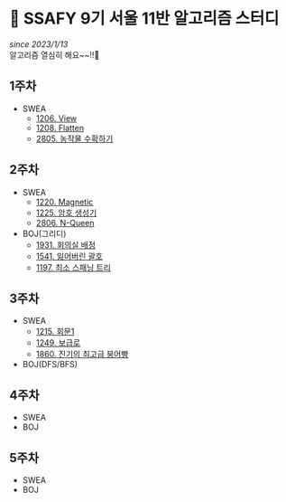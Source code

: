 # 📓 SSAFY 9기 서울 11반 알고리즘 스터디
*since 2023/1/13*  
알고리즘 열심히 해요~~!!🤗 

## 1주차
* SWEA
  * [1206. View](https://github.com/SSAFY-9th-Seoul-class-11/Dasom_Han/blob/main/src/week1/swea_1206.java)  
  * [1208. Flatten](https://github.com/SSAFY-9th-Seoul-class-11/Dasom_Han/blob/main/src/week1/swea_1208.java)  
  * [2805. 농작물 수확하기](https://github.com/SSAFY-9th-Seoul-class-11/Dasom_Han/blob/main/src/week1/swea_2805.java)  
## 2주차
* SWEA
  * [1220. Magnetic](https://github.com/SSAFY-9th-Seoul-class-11/Dasom_Han/blob/main/src/week2/swea_1220.java)
  * [1225. 암호 생성기](https://github.com/SSAFY-9th-Seoul-class-11/Dasom_Han/blob/main/src/week2/swea_1225.java)
  * [2806. N-Queen](https://github.com/SSAFY-9th-Seoul-class-11/Dasom_Han/blob/main/src/week2/swea_2806.java)
* BOJ(그리디)
  * [1931. 회의실 배정](https://github.com/SSAFY-9th-Seoul-class-11/Dasom_Han/blob/main/src/week2/boj_1931.java)
  * [1541. 잃어버린 괄호](https://github.com/SSAFY-9th-Seoul-class-11/Dasom_Han/blob/main/src/week2/boj_1541.java)
  * [1197. 최소 스패닝 트리](https://github.com/SSAFY-9th-Seoul-class-11/Dasom_Han/blob/main/src/week2/boj_1197.java)
## 3주차
* SWEA
  * [1215. 회문1](https://github.com/SSAFY-9th-Seoul-class-11/Dasom_Han/blob/main/src/week3/swea_1215.java)
  * [1249. 보급로](https://github.com/SSAFY-9th-Seoul-class-11/Dasom_Han/blob/main/src/week3/swea_1249.java)
  * [1860. 진기의 최고급 붕어빵](https://github.com/SSAFY-9th-Seoul-class-11/Dasom_Han/blob/main/src/week3/swea_1860.java)
* BOJ(DFS/BFS)
## 4주차
* SWEA
* BOJ
## 5주차
* SWEA
* BOJ
